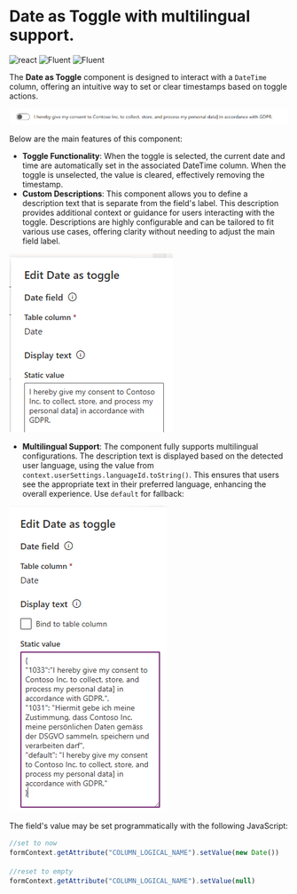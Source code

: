 ﻿# Date as Toggle with multilingual support.

![react](https://img.shields.io/badge/react-16.8.6-brightgreen?style=plastic)
 ![Fluent](https://img.shields.io/badge/@fluentui/react-8.29.0-brightgreen?style=plastic) ![Fluent](https://img.shields.io/badge/%40fluentui%2Freact--components-9.46.2-brightgreen?style=plastic)

The **Date as Toggle** component is designed to interact with a `DateTime` column, offering an intuitive way to set or clear timestamps based on toggle actions.

![alt text](./images/display.png)

Below are the main features of this component:

- **Toggle Functionality**: When the toggle is selected, the current date and time are automatically set in the associated DateTime column.
When the toggle is unselected, the value is cleared, effectively removing the timestamp.
- **Custom Descriptions**: This component allows you to define a description text that is separate from the field's label. This description provides additional context or guidance for users interacting with the toggle.
Descriptions are highly configurable and can be tailored to fit various use cases, offering clarity without needing to adjust the main field label.

![alt text](./images/config1.png)

- **Multilingual Support**: The component fully supports multilingual configurations. The description text is displayed based on the detected user language, using the value from `context.userSettings.languageId.toString()`. This ensures that users see the appropriate text in their preferred language, enhancing the overall experience. Use `default` for fallback:

![alt text](./images/config2.png)

The field's value may be set programmatically with the following JavaScript:

```javascript
//set to now
formContext.getAttribute("COLUMN_LOGICAL_NAME").setValue(new Date())

//reset to empty
formContext.getAttribute("COLUMN_LOGICAL_NAME").setValue(null)
```

